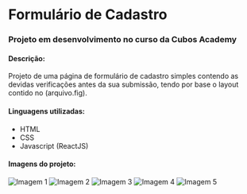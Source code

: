 # Formulário de Cadastro

### Projeto em desenvolvimento no curso da Cubos Academy

#### Descrição:
Projeto de uma página de formulário de cadastro simples contendo as devidas verificações antes da sua submissão, tendo por base o layout contido no (arquivo.fig).

#### Linguagens utilizadas:
- HTML
- CSS
- Javascript (ReactJS)

#### Imagens do projeto:

![Imagem 1](https://user-images.githubusercontent.com/104035447/186722913-b3d0a7e8-09da-45b8-9b31-b407888ac0d4.png)
![Imagem 2](https://user-images.githubusercontent.com/104035447/186722920-b846e12e-9da8-49b3-b388-13cdd4fd5499.png)
![Imagem 3](https://user-images.githubusercontent.com/104035447/186722922-e97b7438-1caa-4400-88e8-cdd866e6b6d2.png)
![Imagem 4](https://user-images.githubusercontent.com/104035447/186722928-31959455-f0c1-47b5-8c67-0585a47d9adc.png)
![Imagem 5](https://user-images.githubusercontent.com/104035447/186722929-731d6fe3-0069-4f7b-9c23-96b9ae92500b.png)
